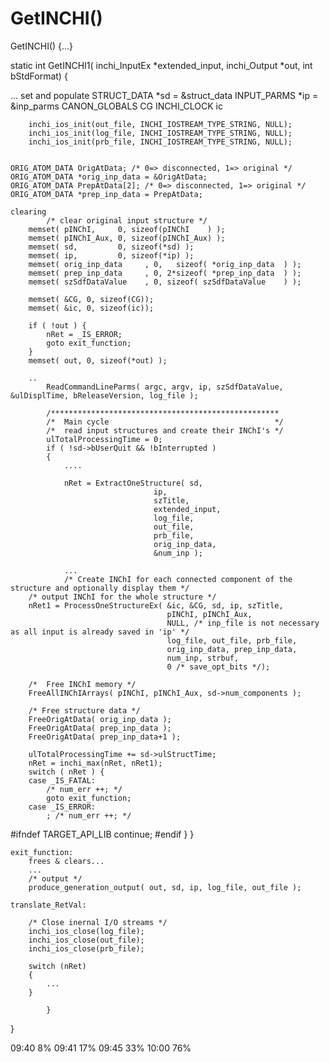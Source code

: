 # GetINCHI()

GetINCHI()
{...}

static int GetINCHI1( inchi_InputEx *extended_input,
                      inchi_Output *out,
                      int bStdFormat)
{

...
	set and populate 
		STRUCT_DATA *sd = &struct_data
		INPUT_PARMS *ip = &inp_parms
	  	CANON_GLOBALS CG
	    INCHI_CLOCK ic

	    inchi_ios_init(out_file, INCHI_IOSTREAM_TYPE_STRING, NULL);
	    inchi_ios_init(log_file, INCHI_IOSTREAM_TYPE_STRING, NULL);
	    inchi_ios_init(prb_file, INCHI_IOSTREAM_TYPE_STRING, NULL);


	ORIG_ATOM_DATA OrigAtData; /* 0=> disconnected, 1=> original */
    ORIG_ATOM_DATA *orig_inp_data = &OrigAtData;
    ORIG_ATOM_DATA PrepAtData[2]; /* 0=> disconnected, 1=> original */
    ORIG_ATOM_DATA *prep_inp_data = PrepAtData;

	clearing
		    /* clear original input structure */
	    memset( pINChI,     0, sizeof(pINChI    ) );
	    memset( pINChI_Aux, 0, sizeof(pINChI_Aux) );
	    memset( sd,         0, sizeof(*sd) );
	    memset( ip,         0, sizeof(*ip) );
	    memset( orig_inp_data     , 0,   sizeof( *orig_inp_data  ) );
	    memset( prep_inp_data     , 0, 2*sizeof( *prep_inp_data  ) );
	    memset( szSdfDataValue    , 0, sizeof( szSdfDataValue    ) );

	    memset( &CG, 0, sizeof(CG));
	    memset( &ic, 0, sizeof(ic));

	    if ( !out ) {
	        nRet = _IS_ERROR;
	        goto exit_function;
	    }
	    memset( out, 0, sizeof(*out) );

	    ..
	    	ReadCommandLineParms( argc, argv, ip, szSdfDataValue, &ulDisplTime, bReleaseVersion, log_file );

			/***************************************************
		    /*  Main cycle                                     */
		    /*  read input structures and create their INChI's */
		    ulTotalProcessingTime = 0;
  			if ( !sd->bUserQuit && !bInterrupted )
    		{
    			....

				nRet = ExtractOneStructure( sd,
                                    ip,
                                    szTitle,
                                    extended_input,
                                    log_file,
                                    out_file,
                                    prb_file,
                                    orig_inp_data,
                                    &num_inp );

				...
				/* Create INChI for each connected component of the structure and optionally display them */
        /* output INChI for the whole structure */
        nRet1 = ProcessOneStructureEx( &ic, &CG, sd, ip, szTitle,
                                       pINChI, pINChI_Aux,
                                       NULL, /* inp_file is not necessary as all input is already saved in 'ip' */
                                       log_file, out_file, prb_file,
                                       orig_inp_data, prep_inp_data,
                                       num_inp, strbuf,
                                       0 /* save_opt_bits */);

        /*  Free INChI memory */
        FreeAllINChIArrays( pINChI, pINChI_Aux, sd->num_components );

        /* Free structure data */
        FreeOrigAtData( orig_inp_data );
        FreeOrigAtData( prep_inp_data );
        FreeOrigAtData( prep_inp_data+1 );

        ulTotalProcessingTime += sd->ulStructTime;
        nRet = inchi_max(nRet, nRet1);
        switch ( nRet ) {
        case _IS_FATAL:
            /* num_err ++; */
            goto exit_function;
        case _IS_ERROR:
            ; /* num_err ++; */
#ifndef TARGET_API_LIB
            continue;
#endif
        }
    }

	exit_function:
		frees & clears...
		...
	    /* output */
	    produce_generation_output( out, sd, ip, log_file, out_file );

	translate_RetVal:

	    /* Close inernal I/O streams */
	    inchi_ios_close(log_file);
	    inchi_ios_close(out_file);
	    inchi_ios_close(prb_file);

	    switch (nRet)
	    {
			...
		}		

    		}
    
  
}





09:40 8%
09:41 17%
09:45 33%
10:00 76%


